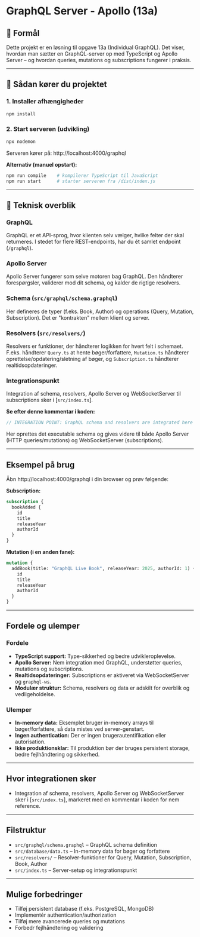 # GraphQL Server - Apollo (13a)

## 🧠 Formål
Dette projekt er en løsning til opgave 13a (Individual GraphQL). Det viser, hvordan man sætter en GraphQL-server op med TypeScript og Apollo Server – og hvordan queries, mutations og subscriptions fungerer i praksis.

---

## 🚀 Sådan kører du projektet

### 1. Installer afhængigheder
```bash
npm install
```

### 2. Start serveren (udvikling)
```bash
npx nodemon
```
Serveren kører på: http://localhost:4000/graphql

**Alternativ (manuel opstart):**
```bash
npm run compile    # kompilerer TypeScript til JavaScript
npm run start      # starter serveren fra /dist/index.js
```

---

## 🧩 Teknisk overblik

### GraphQL
GraphQL er et API-sprog, hvor klienten selv vælger, hvilke felter der skal returneres. I stedet for flere REST-endpoints, har du ét samlet endpoint (`/graphql`).

### Apollo Server
Apollo Server fungerer som selve motoren bag GraphQL. Den håndterer forespørgsler, validerer mod dit schema, og kalder de rigtige resolvers.

### Schema (`src/graphql/schema.graphql`)
Her defineres de typer (f.eks. Book, Author) og operations (Query, Mutation, Subscription). Det er "kontrakten" mellem klient og server.

### Resolvers (`src/resolvers/`)
Resolvers er funktioner, der håndterer logikken for hvert felt i schemaet. F.eks. håndterer `Query.ts` at hente bøger/forfattere, `Mutation.ts` håndterer oprettelse/opdatering/sletning af bøger, og `Subscription.ts` håndterer realtidsopdateringer.

### Integrationspunkt
Integration af schema, resolvers, Apollo Server og WebSocketServer til subscriptions sker i [`src/index.ts`].

**Se efter denne kommentar i koden:**
```typescript
// INTEGRATION POINT: GraphQL schema and resolvers are integrated here with Apollo Server and WebSocketServer
```
Her oprettes det executable schema og gives videre til både Apollo Server (HTTP queries/mutations) og WebSocketServer (subscriptions).

---

## Eksempel på brug

Åbn http://localhost:4000/graphql i din browser og prøv følgende:

**Subscription:**
```graphql
subscription {
  bookAdded {
    id
    title
    releaseYear
    authorId
  }
}
```

**Mutation (i en anden fane):**
```graphql
mutation {
  addBook(title: "GraphQL Live Book", releaseYear: 2025, authorId: 1) {
    id
    title
    releaseYear
    authorId
  }
}
```

---

## Fordele og ulemper

### Fordele
- **TypeScript support:** Type-sikkerhed og bedre udvikleroplevelse.
- **Apollo Server:** Nem integration med GraphQL, understøtter queries, mutations og subscriptions.
- **Realtidsopdateringer:** Subscriptions er aktiveret via WebSocketServer og `graphql-ws`.
- **Modulær struktur:** Schema, resolvers og data er adskilt for overblik og vedligeholdelse.

### Ulemper
- **In-memory data:** Eksemplet bruger in-memory arrays til bøger/forfattere, så data mistes ved server-genstart.
- **Ingen authentication:** Der er ingen brugerautentifikation eller autorisation.
- **Ikke produktionsklar:** Til produktion bør der bruges persistent storage, bedre fejlhåndtering og sikkerhed.

---

## Hvor integrationen sker
- Integration af schema, resolvers, Apollo Server og WebSocketServer sker i [`src/index.ts`], markeret med en kommentar i koden for nem reference.

---

## Filstruktur
- `src/graphql/schema.graphql` – GraphQL schema definition
- `src/database/data.ts` – In-memory data for bøger og forfattere
- `src/resolvers/` – Resolver-funktioner for Query, Mutation, Subscription, Book, Author
- `src/index.ts` – Server-setup og integrationspunkt

---

## Mulige forbedringer
- Tilføj persistent database (f.eks. PostgreSQL, MongoDB)
- Implementér authentication/authorization
- Tilføj mere avancerede queries og mutations
- Forbedr fejlhåndtering og validering